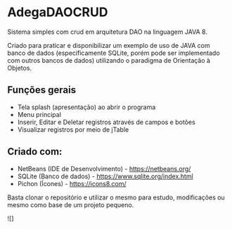 # AdegaDAOCRUD
Sistema simples com crud em arquitetura DAO na linguagem JAVA 8.

Criado para praticar e disponibilizar um exemplo de uso de JAVA com banco de dados (especificamente SQLite, porém pode ser implementado com outros bancos de dados) utilizando o paradigma de Orientação à Objetos.

## Funções gerais
* Tela splash (apresentação) ao abrir o programa
* Menu principal
* Inserir, Editar e Deletar registros através de campos e botões
* Visualizar registros por meio de jTable


## Criado com:
* NetBeans (IDE de Desenvolvimento) - https://netbeans.org/
* SQLite (Banco de dados) - https://www.sqlite.org/index.html
* Pichon (Ícones) - https://icons8.com/

Basta clonar o repositório e utilizar o mesmo para estudo, modificações ou mesmo como base de um projeto pequeno.


![]



